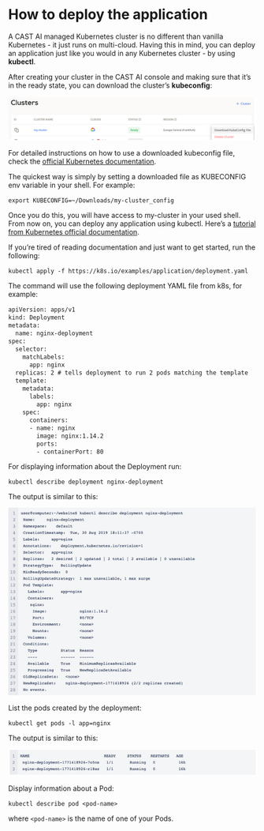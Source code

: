 # How to deploy the application

A CAST AI managed Kubernetes cluster is no different than vanilla Kubernetes - it just runs on multi-cloud. Having this
in mind, you can deploy an application just like you would in any Kubernetes cluster - by using **kubectl**.

After creating your cluster in the CAST AI console and making sure that it’s in the ready state, you can download the
cluster’s **kubeconfig**:

![](how-to-deploy-the-application/firstapp1.png)

For detailed instructions on how to use a downloaded kubeconfig file, check the
[official Kubernetes documentation](https://kubernetes.io/docs/concepts/configuration/organize-cluster-access-kubeconfig/).

The quickest way is simply by setting a downloaded file as KUBECONFIG env variable in your shell. For example:

```
export KUBECONFIG=~/Downloads/my-cluster_config
```

Once you do this, you will have access to my-cluster in your used shell. From now on, you can deploy any application
using kubectl. Here’s a
[tutorial from Kubernetes official documentation](https://kubernetes.io/docs/tutorials/kubernetes-basics/deploy-app/deploy-intro/).

If you’re tired of reading documentation and just want to get started, run the following:

```
kubectl apply -f https://k8s.io/examples/application/deployment.yaml
```

The command will use the following deployment YAML file from k8s, for example:

```
apiVersion: apps/v1
kind: Deployment
metadata:
  name: nginx-deployment
spec:
  selector:
    matchLabels:
      app: nginx
  replicas: 2 # tells deployment to run 2 pods matching the template
  template:
    metadata:
      labels:
        app: nginx
    spec:
      containers:
      - name: nginx
        image: nginx:1.14.2
        ports:
        - containerPort: 80
```

For displaying information about the Deployment run:

```
kubectl describe deployment nginx-deployment
```

The output is similar to this:

![](how-to-deploy-the-application/firstapp2.png)

List the pods created by the deployment:

```
kubectl get pods -l app=nginx
```

The output is similar to this:

![](how-to-deploy-the-application/firstapp3.png)

Display information about a Pod:

```
kubectl describe pod <pod-name>
```

where `<pod-name>` is the name of one of your Pods.
